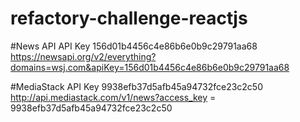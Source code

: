 # refactory-challenge-reactjs

#News API
API Key 156d01b4456c4e86b6e0b9c29791aa68
https://newsapi.org/v2/everything?domains=wsj.com&apiKey=156d01b4456c4e86b6e0b9c29791aa68

#MediaStack
API Key 9938efb37d5afb45a94732fce23c2c50
http://api.mediastack.com/v1/news?access_key = 9938efb37d5afb45a94732fce23c2c50